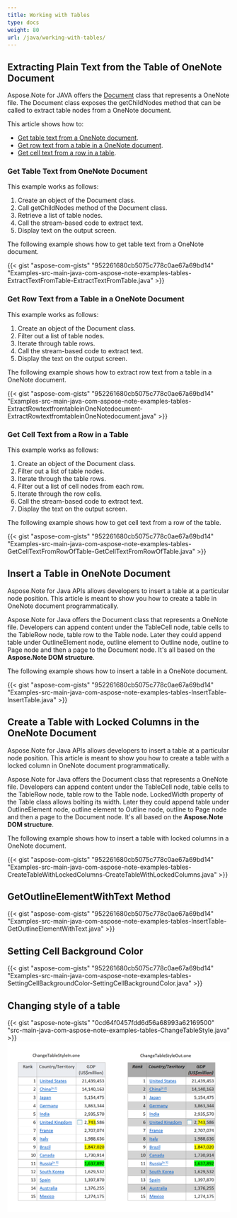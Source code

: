 ```yaml
---
title: Working with Tables
type: docs
weight: 80
url: /java/working-with-tables/
---
```


## **Extracting Plain Text from the Table of OneNote Document**
Aspose.Note for JAVA offers the [Document](https://reference.aspose.com/note/java/com.aspose.note/document) class that represents a OneNote file. The Document class exposes the getChildNodes method that can be called to extract table nodes from a OneNote document.

This article shows how to:

- [Get table text from a OneNote document](/note/java/working-with-tables/#get-table-text-from-onenote-document).
- [Get row text from a table in a OneNote document](/note/java/working-with-tables/#get-row-text-from-a-table-in-a-onenote-document).
- [Get cell text from a row in a table](/note/java/working-with-tables/#get-cell-text-from-a-row-in-a-table).
### **Get Table Text from OneNote Document**
This example works as follows:

1. Create an object of the Document class.
1. Call getChildNodes method of the Document class.
1. Retrieve a list of table nodes.
1. Call the stream-based code to extract text.
1. Display text on the output screen.

The following example shows how to get table text from a OneNote document.

{{< gist "aspose-com-gists" "952261680cb5075c778c0ae67a69bd14" "Examples-src-main-java-com-aspose-note-examples-tables-ExtractTextFromTable-ExtractTextFromTable.java" >}}


### **Get Row Text from a Table in a OneNote Document**
This example works as follows:

1. Create an object of the Document class.
1. Filter out a list of table nodes.
1. Iterate through table rows.
1. Call the stream-based code to extract text.
1. Display the text on the output screen.

The following example shows how to extract row text from a table in a OneNote document.

{{< gist "aspose-com-gists" "952261680cb5075c778c0ae67a69bd14" "Examples-src-main-java-com-aspose-note-examples-tables-ExtractRowtextfromtableinOneNotedocument-ExtractRowtextfromtableinOneNotedocument.java" >}}


### **Get Cell Text from a Row in a Table**
This example works as follows:

1. Create an object of the Document class.
1. Filter out a list of table nodes.
1. Iterate through the table rows.
1. Filter out a list of cell nodes from each row.
1. Iterate through the row cells.
1. Call the stream-based code to extract text.
1. Display the text on the output screen.

The following example shows how to get cell text from a row of the table.

{{< gist "aspose-com-gists" "952261680cb5075c778c0ae67a69bd14" "Examples-src-main-java-com-aspose-note-examples-tables-GetCellTextFromRowOfTable-GetCellTextFromRowOfTable.java" >}}
## **Insert a Table in OneNote Document**
Aspose.Note for Java APIs allows developers to insert a table at a particular node position. This article is meant to show you how to create a table in OneNote document programmatically.

Aspose.Note for Java offers the Document class that represents a OneNote file. Developers can append content under the TableCell node, table cells to the TableRow node, table row to the Table node. Later they could append table under OutlineElement node, outline element to Outline node, outline to Page node and then a page to the Document node. It's all based on the **Aspose.Note DOM structure**.

The following example shows how to insert a table in a OneNote document.

{{< gist "aspose-com-gists" "952261680cb5075c778c0ae67a69bd14" "Examples-src-main-java-com-aspose-note-examples-tables-InsertTable-InsertTable.java" >}}
## **Create a Table with Locked Columns in the OneNote Document**
Aspose.Note for Java APIs allows developers to insert a table at a particular node position. This article is meant to show you how to create a table with a locked column in OneNote document programmatically.

Aspose.Note for Java offers the Document class that represents a OneNote file. Developers can append content under the TableCell node, table cells to the TableRow node, table row to the Table node. LockedWidth property of the Table class allows bolting its width. Later they could append table under OutlineElement node, outline element to Outline node, outline to Page node and then a page to the Document node. It's all based on the **Aspose.Note DOM structure**.

The following example shows how to insert a table with locked columns in a OneNote document.

{{< gist "aspose-com-gists" "952261680cb5075c778c0ae67a69bd14" "Examples-src-main-java-com-aspose-note-examples-tables-CreateTableWithLockedColumns-CreateTableWithLockedColumns.java" >}}
## **GetOutlineElementWithText Method**
{{< gist "aspose-com-gists" "952261680cb5075c778c0ae67a69bd14" "Examples-src-main-java-com-aspose-note-examples-tables-InsertTable-GetOutlineElementWithText.java" >}}
## **Setting Cell Background Color**
{{< gist "aspose-com-gists" "952261680cb5075c778c0ae67a69bd14" "Examples-src-main-java-com-aspose-note-examples-tables-SettingCellBackgroundColor-SettingCellBackgroundColor.java" >}}
## **Changing style of a table**
{{< gist "aspose-note-gists" "0cd64f0457fdd6d56a68993a62169500" "src-main-java-com-aspose-note-examples-tables-ChangeTableStyle.java" >}}
![todo:image_alt_text](ChangeTableStyle.png)

